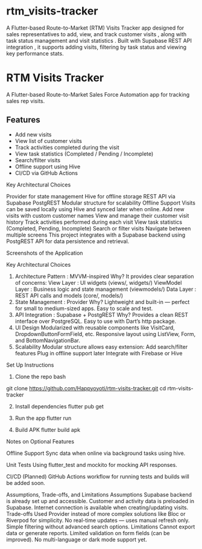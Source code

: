 # rtm_visits-tracker
A Flutter-based Route-to-Market (RTM) Visits Tracker app designed for sales representatives to add, view, and track customer visits , along with task status management and visit statistics . Built with Supabase REST API integration , it supports adding visits, filtering by task status and viewing key performance stats.
# RTM Visits Tracker

A Flutter-based Route-to-Market Sales Force Automation app for tracking sales rep visits.

## Features

- Add new visits
- View list of customer visits
- Track activities completed during the visit
- View task statistics (Completed / Pending / Incomplete)
- Search/filter visits
- Offline support using Hive
- CI/CD via GitHub Actions

Key Architectural Choices

Provider for state management
Hive for offline storage
REST API via Supabase PostgREST
Modular structure for scalability
Offline Support
Visits can be saved locally using Hive and synced later when online.
Add new visits with custom customer names
View and manage their customer visit history
 Track activities performed during each visit
 View task statistics (Completed, Pending, Incomplete)
 Search or filter visits
 Navigate between multiple screens
This project integrates with a Supabase backend using PostgREST API for data persistence and retrieval.

 Screenshots of the Application
 
Key Architectural Choices
1. Architecture Pattern : MVVM-inspired
Why? It provides clear separation of concerns:
View Layer : UI widgets (views/, widgets/)
ViewModel Layer : Business logic and state management (viewmodels/)
Data Layer : REST API calls and models (core/, models/)
2. State Management : Provider
Why? Lightweight and built-in — perfect for small to medium-sized apps.
Easy to scale and test.
3. API Integration : Supabase + PostgREST
Why? Provides a clean REST interface over PostgreSQL.
Easy to use with Dart’s http package.
4. UI Design
Modularized with reusable components like VisitCard, DropdownButtonFormField, etc.
Responsive layout using ListView, Form, and BottomNavigationBar.
5. Scalability
Modular structure allows easy extension:
Add search/filter features
Plug in offline support later
Integrate with Firebase or Hive

 Set Up Instructions
1. Clone the repo
bash

git clone https://github.com/Happyoyoti/rtm-visits-tracker.git 
cd rtm-visits-tracker

2. Install dependencies
flutter pub get

3. Run the app
flutter run

4. Build APK 
flutter build apk


Notes on Optional Features

Offline Support 
Sync data when online via background tasks using hive.

Unit Tests
Using flutter_test and mockito for mocking API responses.

CI/CD (Planned)
GitHub Actions workflow for running tests and builds will be added soon.

Assumptions, Trade-offs, and Limitations
 Assumptions
Supabase backend is already set up and accessible.
Customer and activity data is preloaded in Supabase.
Internet connection is available when creating/updating visits.
 Trade-offs
Used Provider instead of more complex solutions like Bloc or Riverpod for simplicity.
No real-time updates — uses manual refresh only.
Simple filtering without advanced search options.
 Limitations
Cannot export data or generate reports.
Limited validation on form fields (can be improved).
No multi-language or dark mode support yet.
